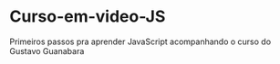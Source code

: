 # Curso-em-video-JS
 Primeiros passos pra aprender JavaScript acompanhando o curso do Gustavo Guanabara
